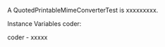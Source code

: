 A QuotedPrintableMimeConverterTest is xxxxxxxxx.Instance Variables	coder:		<Object>coder	- xxxxx